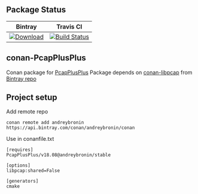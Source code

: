 ## Package Status

| Bintray | Travis CI |
|:--------:|:-----------------:|
|[![Download](https://api.bintray.com/packages/andreybronin/conan/PcapPlusPlus%3Aandreybronin/images/download.svg) ](https://bintray.com/andreybronin/conan/PcapPlusPlus%3Aandreybronin/_latestVersion)|[![Build Status](https://travis-ci.org/AndreyBronin/conan-PcapPlusPlus.svg?branch=master)](https://travis-ci.org/AndreyBronin/conan-PcapPlusPlus)|

## conan-PcapPlusPlus

Conan package for [PcapPlusPlus](https://github.com/seladb/PcapPlusPlus)
Package depends on [conan-libpcap](https://github.com/andreybronin/conan-libpcap) from [Bintray repo](https://api.bintray.com/conan/andreybronin/conan)

## Project setup

Add remote repo

```
conan remote add andreybronin https://api.bintray.com/conan/andreybronin/conan
```

Use in conanfile.txt


```
[requires]
PcapPlusPlus/v18.08@andreybronin/stable

[options]
libpcap:shared=False

[generators]
cmake
```
